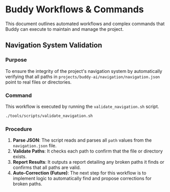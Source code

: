 # Buddy Workflows & Commands

This document outlines automated workflows and complex commands that Buddy can execute to maintain and manage the project.

## Navigation System Validation

### Purpose
To ensure the integrity of the project's navigation system by automatically verifying that all paths in `projects/buddy-ai/navigation/navigation.json` point to real files or directories.

### Command
This workflow is executed by running the `validate_navigation.sh` script.

```bash
./tools/scripts/validate_navigation.sh
```

### Procedure
1.  **Parse JSON**: The script reads and parses all `path` values from the `navigation.json` file.
2.  **Validate Paths**: It checks each path to confirm that the file or directory exists.
3.  **Report Results**: It outputs a report detailing any broken paths it finds or confirms that all paths are valid.
4.  **Auto-Correction (Future)**: The next step for this workflow is to implement logic to automatically find and propose corrections for broken paths.
